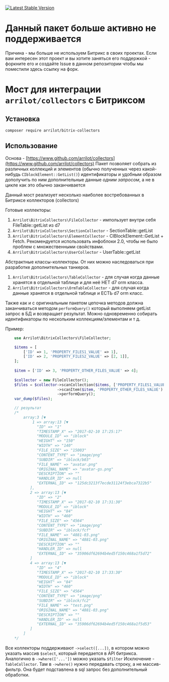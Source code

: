 [![Latest Stable Version](https://poser.pugx.org/arrilot/bitrix-collectors/v/stable.svg)](https://packagist.org/packages/arrilot/bitrix-collectors/)

# Данный пакет больше активно не поддерживается

Причина - мы больше не используем Битрикс в своих проектах.
Если вам интересен этот проект и вы хотите заняться его поддержкой - форкните его и создайте Issue в данном репозитории чтобы мы поместили здесь ссылку на форк.

# Мост для интеграции `arrilot/collectors` с Битриксом

## Установка

```composer require arrilot/bitrix-collectors```

## Использование

Основа - [https://www.github.com/arrilot/collectors](https://www.github.com/arrilot/collectors)
Пакет позволяет собрать из различных коллекций и элементов (обычно полученных через какой-нибудь `CIblockElement::GetList()`) идентификаторы и удобным образом дополучить по ним дополнительные данные *одним запросом*, а не в цикле как это обычно заканчивается

Данный мост реализует несколько наиболее востребованных в Битриксе коллекторов (collectors)

Готовые коллекторы:
 1. `Arrilot\BitrixCollectors\FileCollector` - импользует внутри себя FileTable::getList из d7
 2. `Arrilot\BitrixCollectors\SectionCollector` - SectionTable::getList
 3. `Arrilot\BitrixCollectors\ElementCollector` - CIBlockElement::GetList + Fetch. Рекомендуется использовать инфоблоки 2.0, чтобы не было проблем с множественными свойствами.
 4. `Arrilot\BitrixCollectors\UserCollector` - UserTable::getList

Абстрактные классы-коллекторы. От них можно наследоваться при разработке дополнительных танкеров.
 1. `Arrilot\BitrixCollectors\TableCollector` - для случая когда данные хранятся в отдельной таблице и для неё НЕТ d7 orm класса. 
 2. `Arrilot\BitrixCollectors\OrmTableCollector` - для случая когда данные хранятся в отдельной таблице и ЕСТЬ d7 orm класс. 

Также как и с оригинальным пакетом цепочка методов должна заканчиваться методом `performQuery()` который выполняем getList запрос в БД и возвращает результат. Можно одновременно собирать идентификаторы по нескольким коллекциям/элементам и т д.

Пример:
```php
    use Arrilot\BitrixCollectors\FileCollector;

    $items = [
        ['ID' => 1, 'PROPERTY_FILES1_VALUE' => 1],
        ['ID' => 2, 'PROPERTY_FILES2_VALUE' => [2, 1]],
    ];
    
    $item = ['ID' => 3, 'PROPERTY_OTHER_FILES_VALUE' => 4];
    
    $collector = new FileCollector();
    $files = $collector->scanCollection($items, ['PROPERTY_FILES1_VALUE', 'PROPERTY_FILES2_VALUE'])
                       ->scanItem($item, 'PROPERTY_OTHER_FILES_VALUE')
                       ->performQuery();
    var_dump($files);

    // результат
    /*
        array:3 [▼
            1 => array:13 [▼
              "ID" => "1"
              "TIMESTAMP_X" => "2017-02-10 17:25:17"
              "MODULE_ID" => "iblock"
              "HEIGHT" => "150"
              "WIDTH" => "140"
              "FILE_SIZE" => "15003"
              "CONTENT_TYPE" => "image/png"
              "SUBDIR" => "iblock/b03"
              "FILE_NAME" => "avatar.png"
              "ORIGINAL_NAME" => "avatar-gs.png"
              "DESCRIPTION" => ""
              "HANDLER_ID" => null
              "EXTERNAL_ID" => "125dc3213f7ecde31124f3ebca7322b5"
           ],
           2 => array:13 [▼
              "ID" => "2"
              "TIMESTAMP_X" => "2017-02-10 17:31:30"
              "MODULE_ID" => "iblock"
              "HEIGHT" => "84"
              "WIDTH" => "460"
              "FILE_SIZE" => "4564"
              "CONTENT_TYPE" => "image/png"
              "SUBDIR" => "iblock/fcf"
              "FILE_NAME" => "4881-03.png"
              "ORIGINAL_NAME" => "4881-03.png"
              "DESCRIPTION" => ""
              "HANDLER_ID" => null
              "EXTERNAL_ID" => "35906df62694b4ed5f150c468a1f5d72"
           ]
           4 => array:13 [▼
              "ID" => "4"
              "TIMESTAMP_X" => "2017-02-10 17:33:30"
              "MODULE_ID" => "iblock"
              "HEIGHT" => "84"
              "WIDTH" => "460"
              "FILE_SIZE" => "4564"
              "CONTENT_TYPE" => "image/png"
              "SUBDIR" => "iblock/fc2"
              "FILE_NAME" => "test.png"
              "ORIGINAL_NAME" => "4881-03.png"
              "DESCRIPTION" => ""
              "HANDLER_ID" => null
              "EXTERNAL_ID" => "35906df62694b4ed5f150c468a1f5d53"
           ]
        ]
    */
```

Все коллекторы поддерживают `->select([...])`, в котором можно указать массив `$select`, который передается в API битрикса.
Аналогично в `->where(['...'])` можно указать `$filter`
Исключение - `TableCollector`. Там в `->where()` нужно передавать строку, а не массив-фильтр.
Она будет подставлена в sql запрос без дополнительный обработки.
